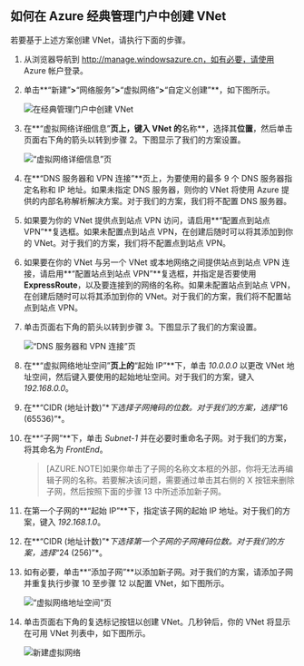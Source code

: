 ## 如何在 Azure 经典管理门户中创建 VNet

若要基于上述方案创建 VNet，请执行下面的步骤。

1. 从浏览器导航到 http://manage.windowsazure.cn，如有必要，请使用 Azure 帐户登录。
2. 单击**“新建”**>**“网络服务”**>**“虚拟网络”**>**“自定义创建”**，如下图所示。

	![在经典管理门户中创建 VNet](./media/virtual-networks-create-vnet-classic-portal-include/vnet-create-portal-figure1.gif)

3. 在**“虚拟网络详细信息”**页上，键入 VNet 的**名称**，选择其**位置**，然后单击页面右下角的箭头以转到步骤 2。下图显示了我们的方案设置。

	![“虚拟网络详细信息”页](./media/virtual-networks-create-vnet-classic-portal-include/vnet-create-portal-figure2.png)

4. 在**“DNS 服务器和 VPN 连接”**页上，为要使用的最多 9 个 DNS 服务器指定名称和 IP 地址。如果未指定 DNS 服务器，则你的 VNet 将使用 Azure 提供的内部名称解析解决方案。对于我们的方案，我们将不配置 DNS 服务器。
5. 如果要为你的 VNet 提供点到站点 VPN 访问，请启用**“配置点到站点 VPN”**复选框。如果未配置点到站点 VPN，在创建后随时可以将其添加到你的 VNet。对于我们的方案，我们将不配置点到站点 VPN。
6. 如果要在你的 VNet 与另一个 VNet 或本地网络之间提供站点到站点 VPN 连接，请启用**“配置站点到站点 VPN”**复选框，并指定是否要使用 **ExpressRoute**，以及要连接到的网络的名称。如果未配置站点到站点 VPN，在创建后随时可以将其添加到你的 VNet。对于我们的方案，我们将不配置站点到站点 VPN。
7. 单击页面右下角的箭头以转到步骤 3。下图显示了我们的方案设置。

	![“DNS 服务器和 VPN 连接”页](./media/virtual-networks-create-vnet-classic-portal-include/vnet-create-portal-figure3.png)

8. 在**“虚拟网络地址空间”**页上的**“起始 IP”**下，单击 *10.0.0.0* 以更改 VNet 地址空间，然后键入要使用的起始地址空间。对于我们的方案，键入 *192.168.0.0*。
9. 在**“CIDR (地址计数)”**下选择子网掩码的位数。对于我们的方案，选择*“16 (65536)”*。
10. 在**“子网”**下，单击 *Subnet-1* 并在必要时重命名子网。对于我们的方案，将其命名为 *FrontEnd*。

	>[AZURE.NOTE]如果你单击了子网的名称文本框的外部，你将无法再编辑子网的名称。若要解决该问题，需要通过单击其右侧的 X 按钮来删除子网，然后按照下面的步骤 13 中所述添加新子网。

11. 在第一个子网的**“起始 IP”**下，指定该子网的起始 IP 地址。对于我们的方案，键入 *192.168.1.0*。
12. 在**“CIDR (地址计数)”**下选择第一个子网的子网掩码位数。对于我们的方案，选择*“24 (256)”*。
13. 如有必要，单击**“添加子网”**以添加新子网。对于我们的方案，请添加子网并重复执行步骤 10 至步骤 12 以配置 VNet，如下图所示。

	![“虚拟网络地址空间”页](./media/virtual-networks-create-vnet-classic-portal-include/vnet-create-portal-figure4.png)

14. 单击页面右下角的复选标记按钮以创建 VNet。几秒钟后，你的 VNet 将显示在可用 VNet 列表中，如下图所示。

	![新建虚拟网络](./media/virtual-networks-create-vnet-classic-portal-include/vnet-create-portal-figure5.png)

<!---HONumber=69-->
